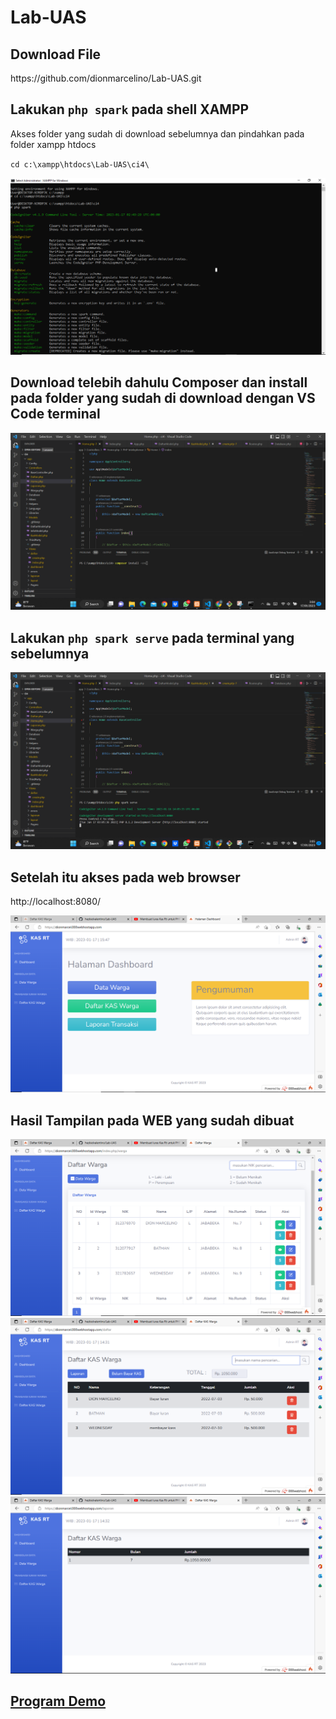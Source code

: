 # Lab-UAS
## Download File
<p>https://github.com/dionmarcelino/Lab-UAS.git</p>

## Lakukan `php spark` pada shell XAMPP
<p>Akses folder yang sudah di download sebelumnya dan pindahkan pada folder xampp htdocs</p>

`cd c:\xampp\htdocs\Lab-UAS\ci4\`

![gambar1](screenshot/php_spark.png)

## Download telebih dahulu Composer dan install pada folder yang sudah di download dengan VS Code terminal
![gambar2](screenshot/install_composer.png)

## Lakukan `php spark serve` pada terminal yang sebelumnya
![gambar3](screenshot/php_spark_serve.png)

## Setelah itu akses pada web browser
<p>http://localhost:8080/</p>

![gambar4](screenshot/dasboard_8080.png)

## Hasil Tampilan pada WEB yang sudah dibuat
![gambar5](screenshot/data_warga.png)
![gambar5](screenshot/daftar_kas_warga.png)
![gambar5](screenshot/laporan_kas_warga.png)

## <a href="https://dionmarcel.000webhostapp.com/">Program Demo</a>